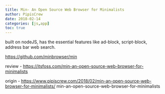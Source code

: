 ```yaml
---
title: Min- An Open Source Web Browser for Minimalists
author: PipisCrew
date: 2018-02-14
categories: [js,app]
toc: true
---
```


built on nodeJS, has the essential features like ad-block, script-block, address bar web search.

https://github.com/minbrowser/min

review - https://itsfoss.com/min-an-open-source-web-browser-for-minimalists

origin - https://www.pipiscrew.com/2018/02/min-an-open-source-web-browser-for-minimalists/ min-an-open-source-web-browser-for-minimalists
